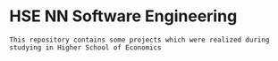 # HSE NN Software Engineering
```
This repository contains some projects which were realized during studying in Higher School of Economics
```
